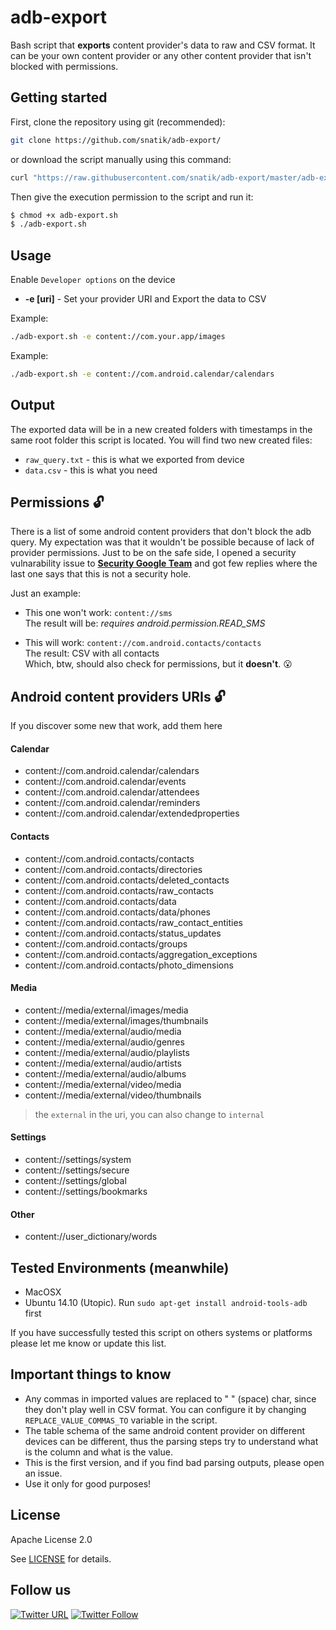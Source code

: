 # adb-export
Bash script that **exports** content provider's data to raw and CSV format. It can be your own content provider or any other content provider that isn't blocked with permissions.

## Getting started

First, clone the repository using git (recommended):

``` bash
git clone https://github.com/snatik/adb-export/
```

or download the script manually using this command:

``` bash
curl "https://raw.githubusercontent.com/snatik/adb-export/master/adb-export.sh" -o adb-export.sh
```

Then give the execution permission to the script and run it:

``` bash
$ chmod +x adb-export.sh
$ ./adb-export.sh
```

## Usage

Enable `Developer options` on the device 

 * **-e [uri]**  - Set your provider URI and Export the data to CSV<br>

Example:
``` bash
./adb-export.sh -e content://com.your.app/images
```

Example:
``` bash
./adb-export.sh -e content://com.android.calendar/calendars
```

## Output
The exported data will be in a new created folders with timestamps in the same root folder this script is located. You will find two new created files:

 * `raw_query.txt` - this is what we exported from device
 * `data.csv` - this is what you need

## Permissions :unlock:

There is a list of some android content providers that don't block the adb query. My expectation was that it wouldn't be possible because of lack of provider permissions. Just to be on the safe side, I opened a security vulnarability issue to **[Security Google Team](http://www.google.co.il/about/appsecurity/)** and got few replies where the last one says that this is not a security hole.

Just an example:<br>

* This one won't work: `content://sms`<br>
The result will be: *requires android.permission.READ_SMS*

* This will work: `content://com.android.contacts/contacts`<br>
The result: CSV with all contacts<br>
Which, btw, should also check for permissions, but it **doesn't**. :open_mouth:

## Android content providers URIs :unlock:
If you discover some new that work, add them here

#### Calendar

 - content://com.android.calendar/calendars
 - content://com.android.calendar/events
 - content://com.android.calendar/attendees
 - content://com.android.calendar/reminders
 - content://com.android.calendar/extendedproperties

#### Contacts

 - content://com.android.contacts/contacts
 - content://com.android.contacts/directories
 - content://com.android.contacts/deleted_contacts
 - content://com.android.contacts/raw_contacts
 - content://com.android.contacts/data
 - content://com.android.contacts/data/phones
 - content://com.android.contacts/raw_contact_entities
 - content://com.android.contacts/status_updates
 - content://com.android.contacts/groups
 - content://com.android.contacts/aggregation_exceptions
 - content://com.android.contacts/photo_dimensions

#### Media

 - content://media/external/images/media
 - content://media/external/images/thumbnails
 - content://media/external/audio/media
 - content://media/external/audio/genres
 - content://media/external/audio/playlists
 - content://media/external/audio/artists
 - content://media/external/audio/albums
 - content://media/external/video/media
 - content://media/external/video/thumbnails

> the `external` in the uri, you can also change to `internal`

#### Settings

 - content://settings/system
 - content://settings/secure
 - content://settings/global
 - content://settings/bookmarks

#### Other

 - content://user_dictionary/words

## Tested Environments (meanwhile)

* MacOSX
* Ubuntu 14.10 (Utopic). Run ```sudo apt-get install android-tools-adb``` first

If you have successfully tested this script on others systems or platforms please let me know or update this list.

## Important things to know

- Any commas in imported values are replaced to " " (space) char, since they don't play well in CSV format. You can configure it by changing `REPLACE_VALUE_COMMAS_TO` variable in the script.
- The table schema of the same android content provider on different devices can be different, thus the parsing steps try to understand what is the column and what is the value.
- This is the first version, and if you find bad parsing outputs, please open an issue.
- Use it only for good purposes!

## License
Apache License 2.0

See [LICENSE](./LICENSE.md) for details.

## Follow us

[![Twitter URL](https://img.shields.io/twitter/url/http/shields.io.svg?style=social)](https://twitter.com/intent/tweet?text=https://github.com/snatik/adb-export)
[![Twitter Follow](https://img.shields.io/twitter/follow/snatikteam.svg?style=social)](https://twitter.com/snatikteam)
